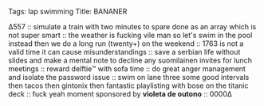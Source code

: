 Tags: lap swimming
Title: BANANER
  
∆557 :: simulate a train with two minutes to spare done as an array which is not super smart :: the weather is fucking vile man so let's swim in the pool instead then we do a long run (twenty+) on the weekend :: 1763 is not a valid time it can cause misunderstandings :: save a serbian life without slides and make a mental note to decline any suomilainen invites for lunch meetings :: reward delftie™ with sofa time :: do great anger management and isolate the password issue :: swim on lane three some good intervals then tacos then gintonix then fantastic playlisting with bose on the titanic deck ::  fuck yeah moment sponsored by **violeta de outono** :: 0000∆